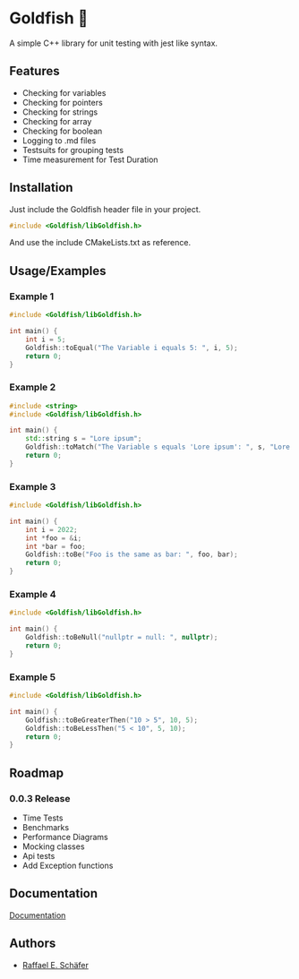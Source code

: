 # Goldfish 🐠

A simple C++ library for unit testing with jest like syntax.

## Features

- Checking for variables 
- Checking for pointers
- Checking for strings
- Checking for array
- Checking for boolean
- Logging to .md files
- Testsuits for grouping tests
- Time measurement for Test Duration

## Installation

Just include the Goldfish header file in your project.

```c++
#include <Goldfish/libGoldfish.h>
```

And use the include CMakeLists.txt as reference.

## Usage/Examples

### Example 1

```c++
#include <Goldfish/libGoldfish.h>

int main() {
    int i = 5;
    Goldfish::toEqual("The Variable i equals 5: ", i, 5);
    return 0;
}
```

### Example 2

```c++
#include <string>
#include <Goldfish/libGoldfish.h>

int main() {
    std::string s = "Lore ipsum";
    Goldfish::toMatch("The Variable s equals 'Lore ipsum': ", s, "Lore ipsum");
    return 0;
}
```

### Example 3

```c++
#include <Goldfish/libGoldfish.h>

int main() {
    int i = 2022;
    int *foo = &i;
    int *bar = foo;
    Goldfish::toBe("Foo is the same as bar: ", foo, bar);
    return 0;
}
```

### Example 4

```c++
#include <Goldfish/libGoldfish.h>

int main() {
    Goldfish::toBeNull("nullptr = null: ", nullptr);
    return 0;
}
```

### Example 5

```c++
#include <Goldfish/libGoldfish.h>

int main() {
    Goldfish::toBeGreaterThen("10 > 5", 10, 5);
    Goldfish::toBeLessThen("5 < 10", 5, 10);
    return 0;
}
```

## Roadmap

### 0.0.3 Release

- Time Tests
- Benchmarks
- Performance Diagrams
- Mocking classes
- Api tests
- Add Exception functions

## Documentation

[Documentation](https://github.com/RaffaelSchaefer/Goldfish/wiki)

## Authors

- [Raffael E. Schäfer](https://https://github.com/RaffaelSchaefer)
